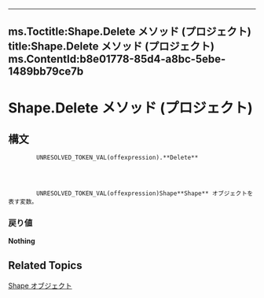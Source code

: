 
---
ms.Toctitle:Shape.Delete メソッド (プロジェクト)
title:Shape.Delete メソッド (プロジェクト)
ms.ContentId:b8e01778-85d4-a8bc-5ebe-1489bb79ce7b
---
# Shape.Delete メソッド (プロジェクト)





## 構文

            UNRESOLVED_TOKEN_VAL(offexpression).**Delete**




            UNRESOLVED_TOKEN_VAL(offexpression)Shape**Shape** オブジェクトを表す変数。

### 戻り値
**Nothing**





## Related Topics

[Shape オブジェクト](d2b32bcd-5595-a4a7-9772-feb25fd0103a.md)




